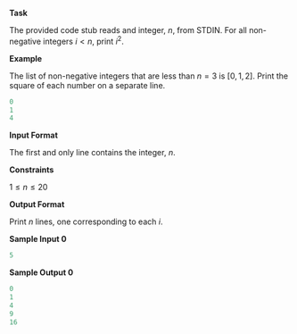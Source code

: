 __Task__

The provided code stub reads and integer, $n$, from STDIN. For all non-negative integers $i \lt n$, print $i^2$.

__Example__

The list of non-negative integers that are less than $n = 3$ is $[0, 1, 2]$. Print the square of each number on a separate line.
```python
0
1
4
```
__Input Format__

The first and only line contains the integer, $n$.

__Constraints__

$1 \le n \le 20$

__Output Format__

Print $n$ lines, one corresponding to each $i$.

__Sample Input 0__
```python
5
```
__Sample Output 0__
```python
0
1
4
9
16
```
